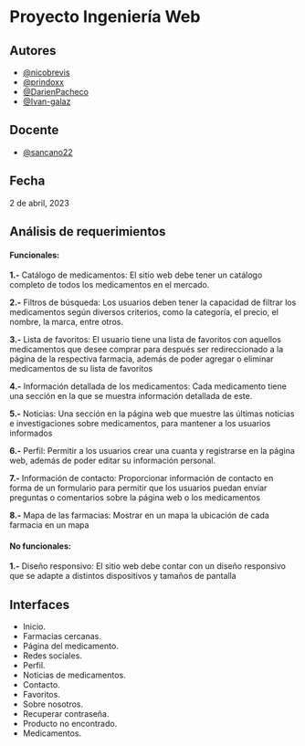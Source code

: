 # Proyecto Ingeniería Web

## Autores

- [@nicobrevis](https://www.github.com/nicobrevis)
- [@prindoxx](https://www.github.com/prindoxx)
- [@DarienPacheco](https://www.github.com/DarienPacheco)
- [@Ivan-galaz](https://www.github.com/Ivan-galaz)




## Docente


- [@sancano22](https://github.com/sancano22)

## Fecha

2 de abril, 2023


## Análisis de requerimientos



#### Funcionales:



**1.-** Catálogo de medicamentos: El sitio web debe tener un catálogo completo de todos los medicamentos en el mercado.


**2.-** Filtros de búsqueda: Los usuarios deben tener la capacidad de filtrar los medicamentos según diversos criterios, como la categoría, el precio, el nombre, la marca, entre otros.

**3.-** Lista de favoritos: El usuario tiene una lista de favoritos con aquellos medicamentos que desee comprar para después ser redireccionado a la página de la respectiva farmacia, además de poder agregar o eliminar medicamentos de su lista de favoritos

**4.-** Información detallada de los medicamentos: Cada medicamento tiene una sección en la que se muestra información detallada de este.

**5.-** Noticias: Una sección en la página web que muestre las últimas noticias e investigaciones sobre medicamentos, para mantener a los usuarios informados

**6.-** Perfil: Permitir a los usuarios crear una cuanta y registrarse en la página web, además de poder editar su información personal.
 
**7.-** Información de contacto: Proporcionar información de contacto en forma de un formulario para permitir que los usuarios puedan enviar preguntas o comentarios sobre la página web o los medicamentos

**8.-** Mapa de las farmacias: Mostrar en un mapa la ubicación de cada farmacia en un mapa



#### No funcionales:



**1.-** Diseño responsivo: El sitio web debe contar con un diseño responsivo que se adapte a distintos dispositivos y tamaños de pantalla




## Interfaces

- Inicio.
- Farmacias cercanas.
- Página del medicamento.
- Redes sociales.
- Perfil.
- Noticias de medicamentos.
- Contacto.
- Favoritos.
- Sobre nosotros.
- Recuperar contraseña.
- Producto no encontrado.
- Medicamentos.

